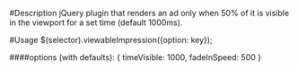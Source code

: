#Description
jQuery plugin that renders an ad only when 50% of it is visible in the viewport for a set time (default 1000ms).

#Usage
    $(selector).viewableImpression({option: key});

####options (with defaults):
    {
      timeVisible: 1000,
      fadeInSpeed: 500
    } 